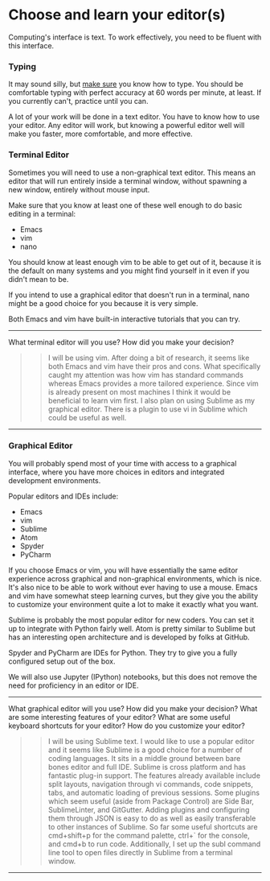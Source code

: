 # Choose and learn your editor(s)


Computing's interface is text. To work effectively, you need to be fluent with this interface.


### Typing

It may sound silly, but [make sure](http://www.typingtest.com/) you know how to type. You should be comfortable typing with perfect accuracy at 60 words per minute, at least. If you currently can't, practice until you can.

A lot of your work will be done in a text editor. You have to know how to use your editor. Any editor will work, but knowing a powerful editor well will make you faster, more comfortable, and more effective.


### Terminal Editor

Sometimes you will need to use a non-graphical text editor. This means an editor that will run entirely inside a terminal window, without spawning a new window, entirely without mouse input.

Make sure that you know at least one of these well enough to do basic editing in a terminal:

 * Emacs
 * vim
 * nano

You should know at least enough vim to be able to get out of it, because it is the default on many systems and you might find yourself in it even if you didn't mean to be.

If you intend to use a graphical editor that doesn't run in a terminal, nano might be a good choice for you because it is very simple.

Both Emacs and vim have built-in interactive tutorials that you can try.

---

What terminal editor will you use? How did you make your decision?

>>I will be using vim. After doing a bit of research, it seems like both Emacs and vim have their pros and cons. What specifically caught my attention was how vim has standard commands whereas Emacs provides a more tailored experience. Since vim is already present on most machines I think it would be beneficial to learn vim first. I also plan on using Sublime as my graphical editor. There is a plugin to use vi in Sublime which could be useful as well.

---


### Graphical Editor

You will probably spend most of your time with access to a graphical interface, where you have more choices in editors and integrated development environments.

Popular editors and IDEs include:

 * Emacs
 * vim
 * Sublime
 * Atom
 * Spyder
 * PyCharm

If you choose Emacs or vim, you will have essentially the same editor experience across graphical and non-graphical environments, which is nice. It's also nice to be able to work without ever having to use a mouse. Emacs and vim have somewhat steep learning curves, but they give you the ability to customize your environment quite a lot to make it exactly what you want.

Sublime is probably the most popular editor for new coders. You can set it up to integrate with Python fairly well. Atom is pretty similar to Sublime but has an interesting open architecture and is developed by folks at GitHub.

Spyder and PyCharm are IDEs for Python. They try to give you a fully configured setup out of the box.

We will also use Jupyter (IPython) notebooks, but this does not remove the need for proficiency in an editor or IDE.

---

What graphical editor will you use? How did you make your decision? What are some interesting features of your editor? What are some useful keyboard shortcuts for your editor? How do you customize your editor?

>>I will be using Sublime text. I would like to use a popular editor and it seems like Sublime is a good choice for a number of coding languages. It sits in a middle ground between bare bones editor and full IDE. Sublime is cross platform and has fantastic plug-in support. The features already available include split layouts, navigation through vi commands, code snippets, tabs, and automatic loading of previous sessions. Some plugins which seem useful (aside from Package Control) are Side Bar, SublimeLinter, and GitGutter. Adding plugins and configuring them through JSON is easy to do as well as easily transferable to other instances of Sublime. So far some useful shortcuts are cmd+shift+p for the command palette, ctrl+` for the console, and cmd+b to run code. Additionally, I set up the subl command line tool to open files directly in Sublime from a terminal window.

---

